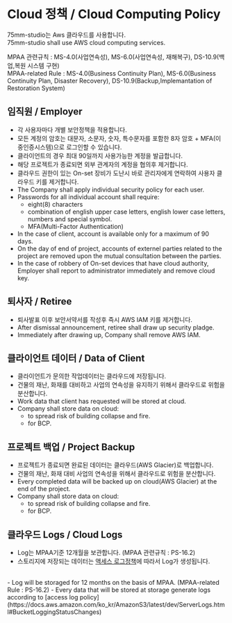 # Cloud 정책 / Cloud Computing Policy
75mm-studio는 Aws 클라우드를 사용합니다.<br/>
75mm-studio shall use AWS cloud computing services.

MPAA 관련규칙 : MS-4.0(사업연속성), MS-6.0(사업연속성, 재해복구), DS-10.9(백업,복원 시스템 구현)<br/>
MPAA-related Rule : MS-4.0(Business Continuity Plan), MS-6.0(Business Continuity Plan, Disaster Recovery), DS-10.9(Backup,Implemantation of Restoration System)

## 임직원 / Employer
- 각 사용자마다 개별 보안정책을 적용합니다.
- 모든 계정의 암호는 대문자, 소문자, 숫자, 특수문자를 포함한 8자 암호 + MFA(이중인증시스템)으로 로그인할 수 있습니다.
- 클라이언트의 경우 최대 90일까지 사용가능한 계정을 발급합니다.
- 해당 프로젝트가 종료되면 외부 관계자의 계정을 협의후 제거합니다.
- 클라우드 권한이 있는 On-set 장비가 도난시 바로 관리자에게 연락하여 사용자 클라우드 키를 제거합니다.
- The Company shall apply individual security policy for each user.
- Passwords for all individual account shall require:
    - eight(8) characters
    - combination of english upper case letters, english lower case letters, numbers and special symbol.
    - MFA(Multi-Factor Authentication)
- In the case of client, account is available only for a maximum of 90 days.
- On the day of end of project, accounts of externel parties related to the project are removed upon the mutual consultation between the parties.
- In the case of robbery of On-set devices that have cloud authority, Employer shall report to administrator immediately and remove cloud key.

## 퇴사자 / Retiree
- 퇴사발표 이후 보안서약서를 작성후 즉시 AWS IAM 키를 제거합니다.
- After dismissal announcement, retiree shall draw up security pladge.
- Immediately after drawing up, Company shall remove AWS IAM.

## 클라이언트 데이터 / Data of Client
- 클라이언트가 문의한 작업데이터는 클라우드에 저장됩니다.
- 건물의 재난, 화재를 대비하고 사업의 연속성을 유지하기 위해서 클라우드로 위험을 분산합니다.
- Work data that client has requested will be stored at cloud.
- Company shall store data on cloud:
    - to spread risk of building collapse and fire.
    - for BCP.
    
## 프로젝트 백업 / Project Backup
- 프로젝트가 종료되면 완료된 데이터는 클라우드(AWS Glacier)로 백업합니다.
- 건물의 재난, 화재 대비 사업의 연속성을 위해서 클라우드로 위험을 분산합니다.
- Every completed data will be backed up on cloud(AWS Glacier) at the end of the project.
- Company shall store data on cloud:
    - to spread risk of building collapse and fire.
    - for BCP.
    
## 클라우드 Logs / Cloud Logs
- Log는 MPAA기준 12개월을 보관합니다. (MPAA 관련규칙 : PS-16.2)
- 스토리지에 저장되는 데이터는 [액세스 로그정책](https://docs.aws.amazon.com/ko_kr/AmazonS3/latest/dev/ServerLogs.html#BucketLoggingStatusChanges)에 따라서 Log가 생성됩니다.
<br/>
- Log will be storaged for 12 months on the basis of MPAA. (MPAA-related Rule : PS-16.2)
- Every data that will be stored at storage  generate logs according to [access log policy](https://docs.aws.amazon.com/ko_kr/AmazonS3/latest/dev/ServerLogs.html#BucketLoggingStatusChanges)
